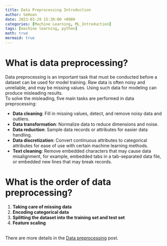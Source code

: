 ```yaml
---
title: Data Preprocessing Introduction
author: SeHoon
date: 2023-03-29 15:30:00 +0900
categories: [Machine Learning, ML_Introduction]
tags: [machine learning, python]
math: true
mermaid: true
---
```


# What is data preprocessing?<br>

Data preprocessing is an important task that must be conducted before a dataset can be used for model training. Raw data is often noisy and unreliable, and may be missing values. Using such data for modeling can produce misleading results.<br>
To solve the misleading, five main tasks are performed in data preprocessing:<br>
+ **Data cleaning**: Fill in missing values, detect, and remove noisy data and outliers.<br>
+ **Data transformation**: Normalize data to reduce dimensions and noise.<br>
+ **Data reduction**: Sample data records or attributes for easier data handling.<br>
+ **Data discretization**: Convert continuous attributes to categorical attributes for ease of use with certain machine learning methods.<br>
+ **Text cleaning**: Remove embedded characters that may cause data misalignment, for example, embedded tabs in a tab-separated data file, or embedded new lines that may break records.<br>

# What is the order of data preprocessing?<br>
1. **Taking care of missing data**<br>
2. **Encoding categorical data**<br>
3. **Splitting the dataset into the training set and test set**<br>
4. **Feature scaling**<br><br>

There are more details in the [Data preprocessing](https://csh970605.github.io/posts/Data_Preprocessing/) post.<br>
<br>


